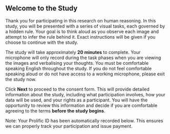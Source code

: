 ## Welcome to the Study

Thank you for participating in this research on human reasoning. In this study, you will be presented with a series of visual tasks, each governed by a hidden rule. Your goal is to think aloud as you observe each image and attempt to infer the rule behind it. Exact instructions will be given if you choose to continue with the study.

The study will take approximately **20 minutes** to complete. Your microphone will only record during the task phases when you are viewing the images and verbalising your thoughts. You must be comfortable speaking English throughout the study. If you do not feel comfortable speaking aloud or do not have access to a working microphone, please exit the study now.

Click **Next** to proceed to the consent form. This will provide detailed information about the study, including what participation involves, how your data will be used, and your rights as a participant. You will have the opportunity to review this information and decide if you are comfortable agreeing to the terms **before the study begins**.

Note: Your Prolific ID has been automatically recorded below. This ensures we can properly track your participation and issue payment.